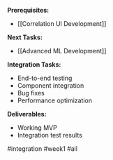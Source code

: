 **Prerequisites:**
- [[Correlation UI Development]]

**Next Tasks:**
- [[Advanced ML Development]]

**Integration Tasks:**
- End-to-end testing
- Component integration
- Bug fixes
- Performance optimization

**Deliverables:**
- Working MVP
- Integration test results

#integration #week1 #all 